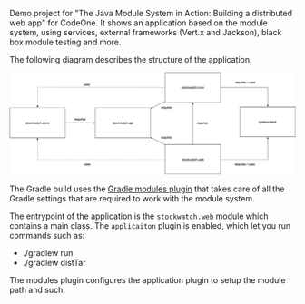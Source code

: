 Demo project for "The Java Module System in Action: Building a distributed web app" for CodeOne.
It shows an application based on the module system, using services, external frameworks (Vert.x and Jackson), black box module testing and more.

The following diagram describes the structure of the application.

![architecture](stockwatch.jpg)


The Gradle build uses the [Gradle modules plugin](https://github.com/java9-modularity/gradle-modules-plugin) that takes care of all the Gradle 
settings that are required to work with the module system.

The entrypoint of the application is the `stockwatch.web` module which contains a main class.
The `applicaiton` plugin is enabled, which let you run commands such as:

* ./gradlew run
* ./gradlew distTar

The modules plugin configures the application plugin to setup the module path and such.